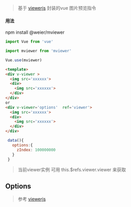  
> 基于 [viewerjs](https://github.com/fengyuanchen/viewerjs) 封装的vue 图片预览指令

#### 用法
 npm install @weier/mviewer 

```js
import Vue from 'vue'

import mviewer from 'mviewer'

Vue.use(mviewer)
```
```html
<template>
<div v-viewer >
  <img src='xxxxxx'>
  <div>
    <img src='xxxxxx'>
  </div>
</div>
or
<div v-viewer='options'  ref='viewer'>
  <img src='xxxxxx'>
  <div>
    <img src='xxxxxx'>
  </div>
</div>
```
```js 
 data(){
   options:{
     zIndex: 100000000
   }
 }
```
>当前viewer实例  可用 this.$refs.viewer.viewer 来获取
 

## Options
>参考 [viewerjs](https://github.com/fengyuanchen/viewerjs#options)
